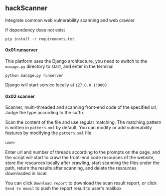 ## hackScanner

Integrate common web vulnerability scanning and web crawler

If dependency does not exist

```
pip install -r requirements.txt
```



#### 0x01 runserver

This platform uses the Django architecture, you need to switch to the `manage.py` directory to start, and enter in the terminal

```
python manage.py runserver
```

Django will start service locally at `127.0.0.1:8000`


#### 0x02 scanner

Scanner, multi-threaded and scanning front-end code of the specified url, Judge the type according to the suffix

Scan the content of the file and use regular matching. The matching pattern is written in `pattern.xml` by default. You can modify or add vulnerability features by modifying the `pattern.xml` file

user:

Enter url and number of threads according to the prompts on the page, and the script will start to crawl the front-end code resources of the website, store the resources locally after crawling, start scanning the files under the path, return the results after scanning, and delete the resources downloaded in local.

You can click `Download report` to download the scan result report, or click `Send to email` to push the report result to user's mailbox

